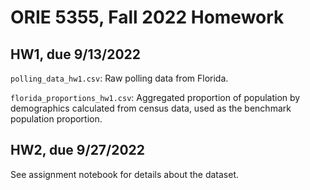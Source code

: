 # ORIE 5355, Fall 2022 Homework 

## HW1, due 9/13/2022

``polling_data_hw1.csv``: Raw polling data from Florida.

``florida_proportions_hw1.csv``: Aggregated proportion of population by demographics calculated from census data, used as the benchmark population proportion.

## HW2, due 9/27/2022

See assignment notebook for details about the dataset.
